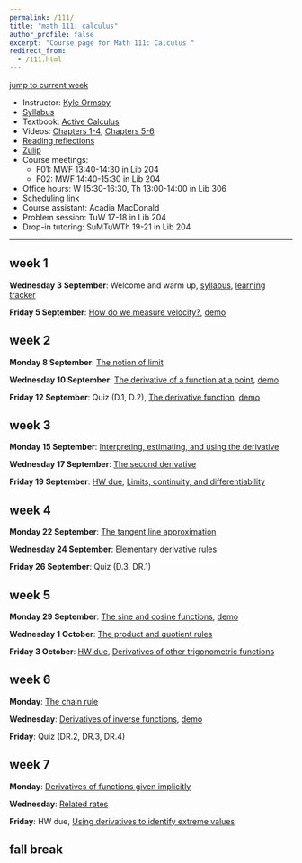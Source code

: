 ```yaml
---
permalink: /111/
title: "math 111: calculus"
author_profile: false
excerpt: "Course page for Math 111: Calculus "
redirect_from: 
  - /111.html
---
```


[jump to current week](#week-5)  

  - Instructor: [Kyle Ormsby](kyleormsby.github.io)
  - [Syllabus](/files/111fall25/111F01F02_syllabus.pdf)
  - Textbook: [Active Calculus](https://activecalculus.org/acs2e/)
  - Videos: [Chapters 1-4](https://www.youtube.com/playlist?list=PL9bIjQJDwfGuXQHuS5Jkmum_CFILoCZX-), [Chapters 5-6](https://www.youtube.com/playlist?list=PL9bIjQJDwfGtewW75Nw7PnGNSkfqwAm3v)
  - [Reading reflections](https://docs.google.com/forms/d/e/1FAIpQLSd96ciBCGuT8PwRP9BCgPyGX9RjLKlX3jA72CQhwt1rdRaRDg/viewform)
  - [Zulip](https://math111f01f02-2025.zulipchat.com)
  - Course meetings:
    - F01: MWF 13:40-14:30 in Lib 204
    - F02: MWF 14:40-15:30 in Lib 204
  - Office hours: W 15:30-16:30, Th 13:00-14:00 in Lib 306
  - [Scheduling link](https://calendar.notion.so/meet/kyleormsby/office)
  - Course assistant: Acadia MacDonald
  - Problem session: TuW 17-18 in Lib 204
  - Drop-in tutoring: SuMTuWTh 19-21 in Lib 204

---

## week 1

**Wednesday 3 September**: Welcome and warm up, [syllabus](/files/111fall25/111F01F02_syllabus.pdf), [learning tracker](https://docs.google.com/spreadsheets/d/1kQJSsownvNRTJtnG168zJCUCUWCPNhpPiioZoSMIN_E/edit?usp=sharing)

**Friday 5 September**: [How do we measure velocity?](https://activecalculus.org/single2e/sec-1-1-vel.html), [demo](https://www.desmos.com/calculator/vahuvi4ht1)

## week 2

**Monday 8 September**: [The notion of limit](https://activecalculus.org/single2e/sec-1-2-lim.html)

**Wednesday 10 September**: [The derivative of a function at a point](https://activecalculus.org/single2e/sec-1-3-derivative-pt.html), [demo](https://www.desmos.com/calculator/pyqgmvhl5x)

**Friday 12 September**: Quiz (D.1, D.2), [The derivative function](https://activecalculus.org/single2e/sec-1-4-derivative-fxn.html), [demo](https://www.desmos.com/calculator/kmbntnx6xf)

## week 3

**Monday 15 September**: [Interpreting, estimating, and using the derivative](https://activecalculus.org/single2e/sec-1-5-units.html)

**Wednesday 17 September**: [The second derivative](https://activecalculus.org/single2e/sec-1-6-second-d.html)

**Friday 19 September**: [HW due](/files/111fall25/hw/week03.pdf), [Limits, continuity, and differentiability](https://activecalculus.org/single2e/sec-1-7-lim-cont-diff.html)

## week 4

**Monday 22 September**: [The tangent line approximation](https://activecalculus.org/single2e/sec-1-8-tan-line-approx.html)

**Wednesday 24 September**: [Elementary derivative rules](https://activecalculus.org/single2e/sec-2-1-elem-rules.html)

**Friday 26 September**: Quiz (D.3, DR.1)


## week 5

**Monday 29 September**: [The sine and cosine functions](https://activecalculus.org/single2e/sec-2-2-sin-cos.html), [demo](https://www.desmos.com/calculator/b81d480908)

**Wednesday 1 October**: [The product and quotient rules](https://activecalculus.org/single2e/sec-2-3-prod-quot.html)

**Friday 3 October**: [HW due](/files/111fall25/hw/week05.pdf), [Derivatives of other trigonometric functions](https://activecalculus.org/single2e/sec-2-4-other-trig.html)

## week 6

**Monday**: [The chain rule](https://activecalculus.org/single2e/sec-2-5-chain.html)

**Wednesday**: [Derivatives of inverse functions](https://activecalculus.org/single2e/sec-2-6-inverse.html), [demo](https://www.desmos.com/calculator/u8qdsfnejq)

**Friday**: Quiz (DR.2, DR.3, DR.4)

## week 7

**Monday**: [Derivatives of functions given implicitly](https://activecalculus.org/single2e/sec-2-7-implicit.html)

**Wednesday**: [Related rates](https://activecalculus.org/single2e/sec-3-1-rel-rates.html)

**Friday**: HW due, [Using derivatives to identify extreme values](https://activecalculus.org/single2e/sec-3-3-tests.html)

## fall break

<!--
## week 8

**Monday**:

**Wednesday**:

**Friday**:

## week 9

**Monday**:

**Wednesday**:

**Friday**:

## week 10

**Monday**:

**Wednesday**:

**Friday**:

## week 11

**Monday**:

**Wednesday**:

**Friday**:

## week 12

**Monday**:

**Wednesday**:

**Friday**:

## week 13

**Monday**:

**Wednesday**:

**Friday**:

## week 14

**Monday**:

**Wednesday**:

**Friday**:
-->